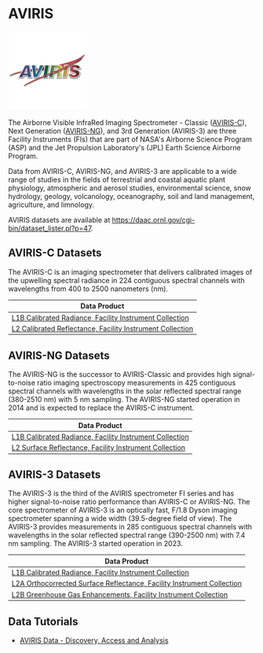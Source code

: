 # AVIRIS
![alt text](../images/aviris.png)

The Airborne Visible InfraRed Imaging Spectrometer - Classic ([AVIRIS-C](https://aviris.jpl.nasa.gov/)), Next Generation ([AVIRIS-NG](https://avirisng.jpl.nasa.gov/)), and 3rd Generation (AVIRIS-3) are three Facility Instruments (FIs) that are part of NASA's Airborne Science Program (ASP) and the Jet Propulsion Laboratory's (JPL) Earth Science Airborne Program. 

Data from AVIRIS-C, AVIRIS-NG, and AVIRIS-3 are applicable to a wide range of studies in the fields of terrestrial and coastal aquatic plant physiology, atmospheric and aerosol studies, environmental science, snow hydrology, geology, volcanology, oceanography, soil and land management, agriculture, and limnology.

AVIRIS datasets are available at https://daac.ornl.gov/cgi-bin/dataset_lister.pl?p=47.

## AVIRIS-C Datasets
The AVIRIS-C is an imaging spectrometer that delivers calibrated images of the upwelling spectral radiance in 224 contiguous spectral channels with wavelengths from 400 to 2500 nanometers (nm). 

| Data Product |
| --- |
| [L1B Calibrated Radiance, Facility Instrument Collection](https://doi.org/10.3334/ORNLDAAC/2155) |
| [L2 Calibrated Reflectance, Facility Instrument Collection](https://doi.org/10.3334/ORNLDAAC/2154) |

## AVIRIS-NG Datasets
The AVIRIS-NG is the successor to AVIRIS-Classic and provides high signal-to-noise ratio imaging spectroscopy measurements in 425 contiguous spectral channels with wavelengths in the solar reflected spectral range (380-2510 nm) with 5 nm sampling. The AVIRIS-NG started operation in 2014 and is expected to replace the AVIRIS-C instrument. 

| Data Product |
| --- |
| [L1B Calibrated Radiance, Facility Instrument Collection](https://doi.org/10.3334/ORNLDAAC/2095) |
| [L2 Surface Reflectance, Facility Instrument Collection](https://doi.org/10.3334/ORNLDAAC/2110) |

## AVIRIS-3 Datasets
The AVIRIS-3 is the third of the AVIRIS spectrometer FI series and has higher signal-to-noise ratio performance than AVIRIS-C or AVIRIS-NG. The core spectrometer of AVIRIS-3 is an optically fast, F/1.8 Dyson imaging spectrometer spanning a wide width (39.5-degree field of view). The AVIRIS-3 provides measurements in 285 contiguous spectral channels with wavelengths in the solar reflected spectral range (390-2500 nm) with 7.4 nm sampling. The AVIRIS-3 started operation in 2023. 

| Data Product |
| --- |
| [L1B Calibrated Radiance, Facility Instrument Collection](https://doi.org/10.3334/ORNLDAAC/2356) |
| [L2A Orthocorrected Surface Reflectance, Facility Instrument Collection](https://doi.org/10.3334/ORNLDAAC/2357) |
| [L2B Greenhouse Gas Enhancements, Facility Instrument Collection](https://doi.org/10.3334/ORNLDAAC/2358) |


## Data Tutorials
- [AVIRIS Data - Discovery, Access and Analysis](../../events/2025-SBG/notebooks/AVIRIS-NG_L3_BioSCape.ipynb)